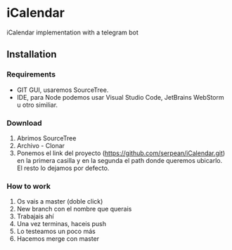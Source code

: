 # iCalendar
iCalendar implementation with a telegram bot

## Installation

### Requirements

* GIT GUI, usaremos SourceTree.
* IDE, para Node podemos usar Visual Studio Code, JetBrains WebStorm u otro similiar.

### Download

1. Abrimos SourceTree
1. Archivo - Clonar
1. Ponemos el link del proyecto (https://github.com/serpean/iCalendar.git) en la primera casilla y en la segunda el path donde queremos ubicarlo. El resto lo dejamos por defecto.

### How to work

1. Os vais a master (doble click)
1. New branch con el nombre que querais
1. Trabajais ahí
1. Una vez terminas, haceis push
1. Lo testeamos un poco más
1. Hacemos merge con master
